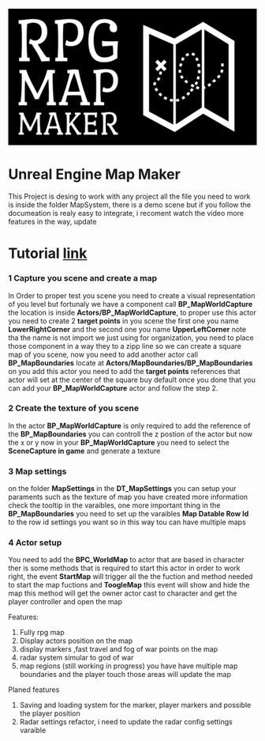 ![image info](https://raw.githubusercontent.com/mariojgt/UnrealRpgMapMaker/main/Art/logo.png)
# Unreal Engine Map Maker
This Project is desing to work with any project all the file you need to work is inside the folder MapSystem, there is a demo scene but if you follow the documeation is realy easy to integrate, i recoment watch the video more features in the way, update

# Tutorial [link](https://youtu.be/oxPc2iR6JJw)

### 1 Capture you scene and create a map
In Order to proper test you scene you need to create a visual representation of you level but fortunaly we have a component call **BP_MapWorldCapture** the location is inside **Actors/BP_MapWorldCapture**, to proper use this actor you need to create 2 **target points** in you scene the first one you name **LowerRightCorner** and the second one you name **UpperLeftCorner** note tha the name is not import we just using for organization, you need to place those component in a way they to a zipp line so we can create a square map of you scene, now you need to add another actor call **BP_MapBoundaries** locate at **Actors/MapBoundaries/BP_MapBoundaries** on you add this actor you need to add the **target points** references that actor will set at the center of the square buy default once you done that you can add your **BP_MapWorldCapture** actor and follow the step 2.


### 2 Create the texture of you scene
In the actor **BP_MapWorldCapture** is only required to add the reference of the **BP_MapBoundaries** you can controll the z postion of the actor but now the x or y now in your **BP_MapWorldCapture**  you need to select the **SceneCapture in game** and generate a texture

### 3 Map settings
on the folder **MapSettings** in the **DT_MapSettings** you can setup your paraments such as the texture of map you have created more information check the tooltip in the varaibles, one more important thing in the **BP_MapBoundaries** you need to set up the varaibles **Map Datable Row Id** to the row id settings you want so in this way tou can have multiple maps

### 4 Actor setup
You need to add the **BPC_WorldMap** to actor that are based in character ther is some methods that is required to start this actor in order to work right, the event **StartMap** will trigger all the the fuction and method needed to start the map fuctions and **ToogleMap**  this event will show and hide the map this method will get the owner actor cast to character and get the player controller and open the map



Features:

1. Fully rpg map
2. Display actors position on the map
3. display markers ,fast travel and fog of war points on the map
4. radar system simular to god of war
5. map regions (still working in progress) you have have multiple map boundaries and the player touch those areas will update the map

Planed features

1. Saving and loading system for the marker, player markers and possible the player position
2. Radar settings refactor, i need to update the radar config settings varaible


